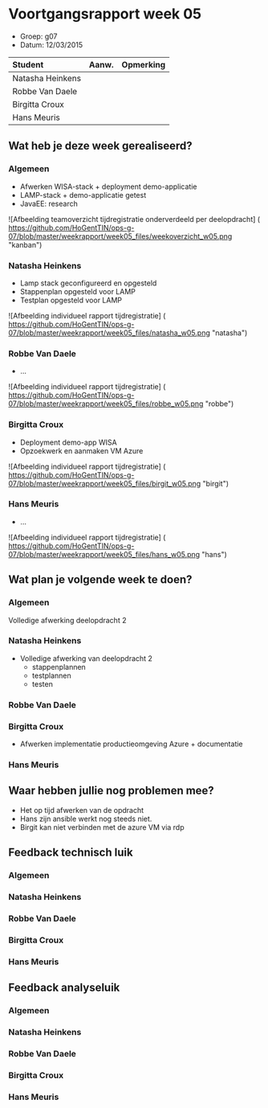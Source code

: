 # Voortgangsrapport week 05

* Groep: g07
* Datum: 12/03/2015

| Student  | Aanw. | Opmerking |
| :---     | :---  | :---      |
| Natasha Heinkens |       |           |
| Robbe Van Daele |       |           |
| Birgitta Croux |       |           |
| Hans Meuris |       |           |

## Wat heb je deze week gerealiseerd?

### Algemeen

* Afwerken WISA-stack + deployment demo-applicatie
* LAMP-stack + demo-applicatie getest
* JavaEE: research

![Afbeelding teamoverzicht tijdregistratie onderverdeeld per deelopdracht] ( https://github.com/HoGentTIN/ops-g-07/blob/master/weekrapport/week05_files/weekoverzicht_w05.png "kanban")

### Natasha Heinkens

* Lamp stack geconfigureerd en opgesteld
* Stappenplan opgesteld voor LAMP
* Testplan opgesteld voor LAMP

![Afbeelding individueel rapport tijdregistratie] ( https://github.com/HoGentTIN/ops-g-07/blob/master/weekrapport/week05_files/natasha_w05.png "natasha")

### Robbe Van Daele

* ...

![Afbeelding individueel rapport tijdregistratie] ( https://github.com/HoGentTIN/ops-g-07/blob/master/weekrapport/week05_files/robbe_w05.png "robbe")

### Birgitta Croux

* Deployment demo-app WISA
* Opzoekwerk en aanmaken VM Azure

![Afbeelding individueel rapport tijdregistratie] ( https://github.com/HoGentTIN/ops-g-07/blob/master/weekrapport/week05_files/birgit_w05.png "birgit")

### Hans Meuris

* ...

![Afbeelding individueel rapport tijdregistratie] ( https://github.com/HoGentTIN/ops-g-07/blob/master/weekrapport/week05_files/hans_w05.png "hans")

## Wat plan je volgende week te doen?

### Algemeen  
Volledige afwerking deelopdracht 2

### Natasha Heinkens  
  * Volledige afwerking van deelopdracht 2
    * stappenplannen
    * testplannen
    * testen  

### Robbe Van Daele

### Birgitta Croux  
* Afwerken implementatie productieomgeving Azure + documentatie


### Hans Meuris

## Waar hebben jullie nog problemen mee?

* Het op tijd afwerken van de opdracht
* Hans zijn ansible werkt nog steeds niet.
* Birgit kan niet verbinden met de azure VM via rdp

## Feedback technisch luik

### Algemeen

### Natasha Heinkens
### Robbe Van Daele
### Birgitta Croux
### Hans Meuris

## Feedback analyseluik

### Algemeen

### Natasha Heinkens
### Robbe Van Daele
### Birgitta Croux
### Hans Meuris

